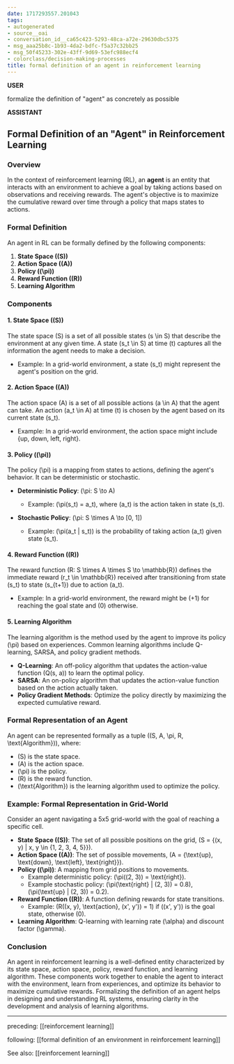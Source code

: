 ```yaml
---
date: 1717293557.201043
tags:
- autogenerated
- source__oai
- conversation_id__ca65c423-5293-48ca-a72e-29630dbc5375
- msg_aaa25b8c-1b93-4da2-bdfc-f5a37c32bb25
- msg_50f45233-302e-43ff-9d69-53efc988ecf4
- colorclass/decision-making-processes
title: formal definition of an agent in reinforcement learning
---
```


**USER**

formalize the definition of "agent" as concretely as possible


**ASSISTANT**

## Formal Definition of an "Agent" in Reinforcement Learning

### Overview

In the context of reinforcement learning (RL), an **agent** is an entity that interacts with an environment to achieve a goal by taking actions based on observations and receiving rewards. The agent's objective is to maximize the cumulative reward over time through a policy that maps states to actions.

### Formal Definition

An agent in RL can be formally defined by the following components:

1. **State Space (\(S\))**
2. **Action Space (\(A\))**
3. **Policy (\(\pi\))**
4. **Reward Function (\(R\))**
5. **Learning Algorithm**

### Components

#### 1. State Space (\(S\))

The state space \(S\) is a set of all possible states \(s \in S\) that describe the environment at any given time. A state \(s_t \in S\) at time \(t\) captures all the information the agent needs to make a decision.

- Example: In a grid-world environment, a state \(s_t\) might represent the agent's position on the grid.

#### 2. Action Space (\(A\))

The action space \(A\) is a set of all possible actions \(a \in A\) that the agent can take. An action \(a_t \in A\) at time \(t\) is chosen by the agent based on its current state \(s_t\).

- Example: In a grid-world environment, the action space might include \{up, down, left, right\}.

#### 3. Policy (\(\pi\))

The policy \(\pi\) is a mapping from states to actions, defining the agent's behavior. It can be deterministic or stochastic.

- **Deterministic Policy**: \(\pi: S \to A\)
  - Example: \(\pi(s_t) = a_t\), where \(a_t\) is the action taken in state \(s_t\).
  
- **Stochastic Policy**: \(\pi: S \times A \to [0, 1]\)
  - Example: \(\pi(a_t | s_t)\) is the probability of taking action \(a_t\) given state \(s_t\).

#### 4. Reward Function (\(R\))

The reward function \(R: S \times A \times S \to \mathbb{R}\) defines the immediate reward \(r_t \in \mathbb{R}\) received after transitioning from state \(s_t\) to state \(s_{t+1}\) due to action \(a_t\).

- Example: In a grid-world environment, the reward might be \(+1\) for reaching the goal state and \(0\) otherwise.

#### 5. Learning Algorithm

The learning algorithm is the method used by the agent to improve its policy \(\pi\) based on experiences. Common learning algorithms include Q-learning, SARSA, and policy gradient methods.

- **Q-Learning**: An off-policy algorithm that updates the action-value function \(Q(s, a)\) to learn the optimal policy.
- **SARSA**: An on-policy algorithm that updates the action-value function based on the action actually taken.
- **Policy Gradient Methods**: Optimize the policy directly by maximizing the expected cumulative reward.

### Formal Representation of an Agent

An agent can be represented formally as a tuple \((S, A, \pi, R, \text{Algorithm})\), where:

- \(S\) is the state space.
- \(A\) is the action space.
- \(\pi\) is the policy.
- \(R\) is the reward function.
- \(\text{Algorithm}\) is the learning algorithm used to optimize the policy.

### Example: Formal Representation in Grid-World

Consider an agent navigating a 5x5 grid-world with the goal of reaching a specific cell.

- **State Space (\(S\))**: The set of all possible positions on the grid, \(S = \{(x, y) | x, y \in \{1, 2, 3, 4, 5\}\}\).
- **Action Space (\(A\))**: The set of possible movements, \(A = \{\text{up}, \text{down}, \text{left}, \text{right}\}\).
- **Policy (\(\pi\))**: A mapping from grid positions to movements.
  - Example deterministic policy: \(\pi((2, 3)) = \text{right}\).
  - Example stochastic policy: \(\pi(\text{right} | (2, 3)) = 0.8\), \(\pi(\text{up} | (2, 3)) = 0.2\).
- **Reward Function (\(R\))**: A function defining rewards for state transitions.
  - Example: \(R((x, y), \text{action}, (x', y')) = 1\) if \((x', y')\) is the goal state, otherwise \(0\).
- **Learning Algorithm**: Q-learning with learning rate \(\alpha\) and discount factor \(\gamma\).

### Conclusion

An agent in reinforcement learning is a well-defined entity characterized by its state space, action space, policy, reward function, and learning algorithm. These components work together to enable the agent to interact with the environment, learn from experiences, and optimize its behavior to maximize cumulative rewards. Formalizing the definition of an agent helps in designing and understanding RL systems, ensuring clarity in the development and analysis of learning algorithms.


---

preceding: [[reinforcement learning]]  


following: [[formal definition of an environment in reinforcement learning]]

See also: [[reinforcement learning]]